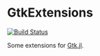 # GtkExtensions

[![Build Status](https://travis-ci.org/jonathanBieler/GtkExtensions.jl.svg?branch=master)](https://travis-ci.org/jonathanBieler/GtkExtensions.jl)

Some extensions for [Gtk.jl](https://github.com/JuliaGraphics/Gtk.jl).
